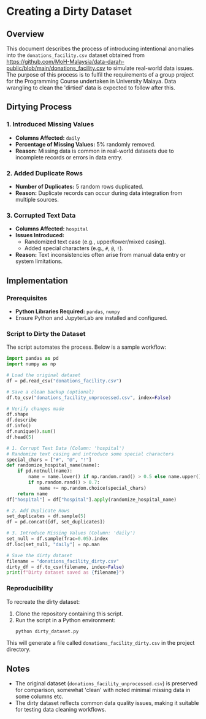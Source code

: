# Creating a Dirty Dataset

## Overview
This document describes the process of introducing intentional anomalies into the `donations_facility.csv` dataset obtained from https://github.com/MoH-Malaysia/data-darah-public/blob/main/donations_facility.csv to simulate real-world data issues. The purpose of this process is to fulfil the requirements of a group project for the Programming Course undertaken in University Malaya. Data wrangling to clean the 'dirtied' data is expected to follow after this. 

## Dirtying Process

### 1. Introduced Missing Values
- **Columns Affected:** `daily`
- **Percentage of Missing Values:** 5% randomly removed.
- **Reason:** Missing data is common in real-world datasets due to incomplete records or errors in data entry.

### 2. Added Duplicate Rows
- **Number of Duplicates:** 5 random rows duplicated.
- **Reason:** Duplicate records can occur during data integration from multiple sources.

### 3. Corrupted Text Data
- **Columns Affected:** `hospital`
- **Issues Introduced:**
  - Randomized text case (e.g., upper/lower/mixed casing).
  - Added special characters (e.g., `#`, `@`, `!`).
- **Reason:** Text inconsistencies often arise from manual data entry or system limitations.

## Implementation

### Prerequisites
- **Python Libraries Required:** `pandas`, `numpy`
- Ensure Python and JupyterLab are installed and configured.

### Script to Dirty the Dataset
The script automates the process. Below is a sample workflow:

```python
import pandas as pd
import numpy as np

# Load the original dataset
df = pd.read_csv("donations_facility.csv")

# Save a clean backup (optional)
df.to_csv("donations_facility_unprocessed.csv", index=False)

# Verify changes made
df.shape
df.describe
df.info()
df.nunique().sum()
df.head(5)

# 1. Corrupt Text Data (Column: 'hospital')
# Randomize text casing and introduce some special characters
special_chars = ["#", "@", "!"]
def randomize_hospital_name(name):
    if pd.notnull(name):
        name = name.lower() if np.random.rand() > 0.5 else name.upper()
        if np.random.rand() > 0.7:
            name += np.random.choice(special_chars)
    return name
df["hospital"] = df["hospital"].apply(randomize_hospital_name)

# 2. Add Duplicate Rows
set_duplicates = df.sample(5)
df = pd.concat([df, set_duplicates])

# 3. Introduce Missing Values (Column: 'daily')
set_null = df.sample(frac=0.05).index
df.loc[set_null, "daily"] = np.nan

# Save the dirty dataset
filename = "donations_facility_dirty.csv"
dirty_df = df.to_csv(filename, index=False)
print(f"Dirty dataset saved as {filename}")
```

### Reproducibility
To recreate the dirty dataset:
1. Clone the repository containing this script.
2. Run the script in a Python environment:
   ```bash
   python dirty_dataset.py
   ```

This will generate a file called `donations_facility_dirty.csv` in the project directory.

## Notes
- The original dataset (`donations_facility_unprocessed.csv`) is preserved for comparison, somewhat 'clean' with noted minimal missing data in some columns etc.
- The dirty dataset reflects common data quality issues, making it suitable for testing data cleaning workflows.

